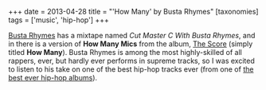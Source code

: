 +++
date = 2013-04-28
title = "'How Many' by Busta Rhymes"
[taxonomies]
tags = ['music', 'hip-hop']
+++

[Busta Rhymes] has a mixtape named *Cut Master C With Busta Rhymes*, and
in there is a version of **How Many Mics** from the album, [The Score]
(simply titled **How Many**). Busta Rhymes is among the most
highly-skilled of all rappers, ever, but hardly ever performs in supreme
tracks, so I was excited to listen to his take on one of the best
hip-hop tracks ever (from one of [the best ever hip-hop albums]).

  [Busta Rhymes]: http://en.wikipedia.org/wiki/Busta_Rhymes
  [The Score]: http://en.wikipedia.org/wiki/The_Score_(album)
  [the best ever hip-hop albums]: http://tshepang.net/the-score-1996
